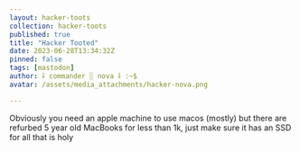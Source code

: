 ```yaml
---
layout: hacker-toots
collection: hacker-toots
published: true
title: "Hacker Tooted"
date: 2023-06-28T13:34:32Z
pinned: false
tags: [mastodon]
author: ⸸ commander ░ nova ⸸ :~$
avatar: /assets/media_attachments/hacker-nova.png

---
```


<p>Obviously you need an apple machine to use macos (mostly) but there are refurbed 5 year old MacBooks for less than 1k, just make sure it has an SSD for all that is holy</p>


